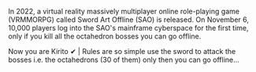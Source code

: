 In 2022, a virtual reality massively multiplayer online role-playing game (VRMMORPG) called Sword Art Offline (SAO) is released. On November 6, 10,000 players log into the SAO's mainframe cyberspace for the first time, only if you kill all the octahedron bosses you can go offline.

Now you are Kirito ✔ | Rules are so simple use the sword to attack the bosses i.e. the octahedrons (30 of them) only then you can go offline...